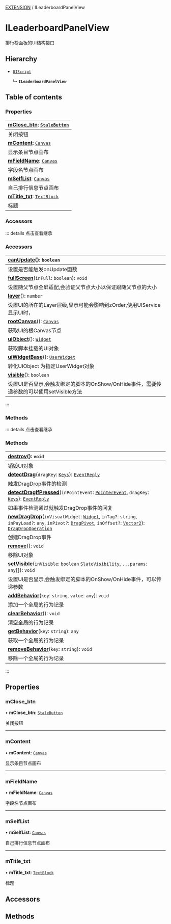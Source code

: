 [EXTENSION](../groups/Extension.EXTENSION.md) / ILeaderboardPanelView

# ILeaderboardPanelView <Badge type="tip" text="Interface" /> <Score text="ILeaderboardPanelView" />

排行榜面板的UI结构接口

## Hierarchy

- [`UIScript`](../classes/mw.UIScript.md)

  ↳ **`ILeaderboardPanelView`**

## Table of contents

### Properties <Score text="Properties" /> 
| **[mClose\_btn](mwext.ILeaderboardPanelView.md#mclose_btn)**: [`StaleButton`](../classes/mw.StaleButton.md)  |
| :-----|
| 关闭按钮|
| **[mContent](mwext.ILeaderboardPanelView.md#mcontent)**: [`Canvas`](../classes/mw.Canvas.md)  |
| 显示条目节点画布|
| **[mFieldName](mwext.ILeaderboardPanelView.md#mfieldname)**: [`Canvas`](../classes/mw.Canvas.md)  |
| 字段名节点画布|
| **[mSelfList](mwext.ILeaderboardPanelView.md#mselflist)**: [`Canvas`](../classes/mw.Canvas.md)  |
| 自己排行信息节点画布|
| **[mTitle\_txt](mwext.ILeaderboardPanelView.md#mtitle_txt)**: [`TextBlock`](../classes/mw.TextBlock.md)  |
| 标题|

### Accessors <Score text="Accessors" /> 


::: details 点击查看继承
### Accessors <Score text="Accessors" /> 
| **[canUpdate](mw.UIScript.md#canupdate)**(): `boolean`  |
| :-----|
| 设置是否能触发onUpdate函数|
| **[fullScreen](mw.UIScript.md#fullscreen)**(`inFull`: `boolean`): `void`  |
| 设置随父节点全屏适配,会验证父节点大小以保证跟随父节点的大小|
| **[layer](mw.UIScript.md#layer)**(): `number`  |
| 设置UI的所在的Layer层级,显示可能会影响到zOrder,使用UIService显示UI时，|
| **[rootCanvas](mw.UIScript.md#rootcanvas)**(): [`Canvas`](mw.Canvas.md)  |
| 获取UI的根Canvas节点|
| **[uiObject](mw.UIScript.md#uiobject)**(): [`Widget`](mw.Widget.md)  |
| 获取脚本挂载的UI对象|
| **[uiWidgetBase](mw.UIScript.md#uiwidgetbase)**(): [`UserWidget`](mw.UserWidget.md)  |
| 转化UIObject 为指定UserWidget对象|
| **[visible](mw.UIScript.md#visible)**(): `boolean`  |
| 设置UI是否显示,会触发绑定的脚本的OnShow/OnHide事件，需要传递参数的可以使用setVisible方法|
:::


### Methods <Score text="Methods" /> 


::: details 点击查看继承
### Methods <Score text="Methods" /> 
| **[destroy](mw.UIScript.md#destroy)**(): `void`  |
| :-----|
| 销毁UI对象|
| **[detectDrag](mw.UIScript.md#detectdrag)**(`dragKey`: [`Keys`](../enums/mw.Keys.md)): [`EventReply`](mw.EventReply.md)  |
| 触发DragDrop事件的检测|
| **[detectDragIfPressed](mw.UIScript.md#detectdragifpressed)**(`inPointEvent`: [`PointerEvent`](mw.PointerEvent.md), `dragKey`: [`Keys`](../enums/mw.Keys.md)): [`EventReply`](mw.EventReply.md)  |
| 如果事件检测通过就触发DragDrop事件的回复|
| **[newDragDrop](mw.UIScript.md#newdragdrop)**(`inVisualWidget`: [`Widget`](mw.Widget.md), `inTag?`: `string`, `inPayLoad?`: `any`, `inPivot?`: [`DragPivot`](../enums/mw.DragPivot.md), `inOffset?`: [`Vector2`](mw.Vector2.md)): [`DragDropOperation`](mw.DragDropOperation.md)  |
| 创建DragDrop事件|
| **[remove](mw.UIScript.md#remove)**(): `void`  |
| 移除UI对象|
| **[setVisible](mw.UIScript.md#setvisible)**(`inVisible`: `boolean`  [`SlateVisibility`](../enums/mw.SlateVisibility.md), `...params`: `any`[]): `void`  |
| 设置UI是否显示,会触发绑定的脚本的OnShow/OnHide事件，可以传递参数|
| **[addBehavior](mw.UIScript.md#addbehavior)**(`key`: `string`, `value`: `any`): `void`  |
| 添加一个全局的行为记录|
| **[clearBehavior](mw.UIScript.md#clearbehavior)**(): `void`  |
| 清空全局的行为记录|
| **[getBehavior](mw.UIScript.md#getbehavior)**(`key`: `string`): `any`  |
| 获取一个全局的行为记录|
| **[removeBehavior](mw.UIScript.md#removebehavior)**(`key`: `string`): `void`  |
| 移除一个全局的行为记录|
:::


## Properties

### mClose\_btn <Score text="mClose" /> 

• **mClose\_btn**: [`StaleButton`](../classes/mw.StaleButton.md)

关闭按钮

___

### mContent <Score text="mContent" /> 

• **mContent**: [`Canvas`](../classes/mw.Canvas.md)

显示条目节点画布

___

### mFieldName <Score text="mFieldName" /> 

• **mFieldName**: [`Canvas`](../classes/mw.Canvas.md)

字段名节点画布

___

### mSelfList <Score text="mSelfList" /> 

• **mSelfList**: [`Canvas`](../classes/mw.Canvas.md)

自己排行信息节点画布

___

### mTitle\_txt <Score text="mTitle" /> 

• **mTitle\_txt**: [`TextBlock`](../classes/mw.TextBlock.md)

标题

## Accessors

## Methods
